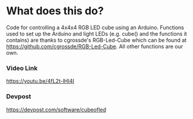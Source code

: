 # What does this do?
Code for controlling a 4x4x4 RGB LED cube using an Arduino.  Functions used to set up the Arduino and light LEDs (e.g. cube() and the functions it contains) are thanks to cgrossde's RGB-Led-Cube which can be found at https://github.com/cgrossde/RGB-Led-Cube. All other functions are our own.

### Video Link
https://youtu.be/4fL2t-lHI4I

### Devpost
https://devpost.com/software/cubeofled
